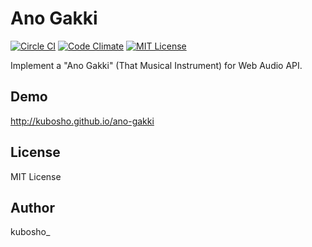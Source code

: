 Ano Gakki
=========

[![Circle CI](https://circleci.com/gh/kubosho/ano-gakki.svg?style=svg)](https://circleci.com/gh/kubosho/ano-gakki)
[![Code Climate](https://codeclimate.com/github/kubosho/ano-gakki/badges/gpa.svg)](https://codeclimate.com/github/kubosho/ano-gakki)
[![MIT License](http://img.shields.io/badge/license-MIT-green.svg)](https://github.com/kubosho/ano-gakki/blob/master/LICENSE)

Implement a "Ano Gakki" (That Musical Instrument) for Web Audio API.

Demo
----

http://kubosho.github.io/ano-gakki

License
-------

MIT License

Author
------

kubosho_
